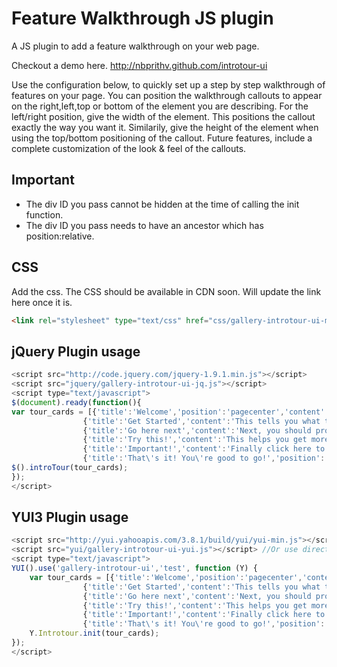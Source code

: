 Feature Walkthrough JS plugin
============

A JS plugin to add a feature walkthrough on your web page.

Checkout a demo here. http://nbprithv.github.com/introtour-ui

Use the configuration below, to quickly set up a step by step walkthrough of features on your page. 
You can position the walkthrough callouts to appear on the right,left,top or bottom of the element you are describing. 
For the left/right position, give the width of the element. 
This positions the callout exactly the way you want it. 
Similarily, give the height of the element when using the top/bottom positioning of the callout. 
Future features, include a complete customization of the look & feel of the callouts.

Important
---------
- The div ID you pass cannot be hidden at the time of calling the init function.
- The div ID you pass needs to have an ancestor which has position:relative.

CSS
----
Add the css. The CSS should be available in CDN soon. Will update the link here once it is.
```html
<link rel="stylesheet" type="text/css" href="css/gallery-introtour-ui-min.css">
```

jQuery Plugin usage
-------------------

```javascript
<script src="http://code.jquery.com/jquery-1.9.1.min.js"></script>
<script src="jquery/gallery-introtour-ui-jq.js"></script>
<script type="text/javascript">
$(document).ready(function(){
var tour_cards = [{'title':'Welcome','position':'pagecenter','content':'Welcome to this feature tour'},
                {'title':'Get Started','content':'This tells you what to do to get started.','target':'hello1','position':'right','width':'100'},
                {'title':'Go here next','content':'Next, you should probably try this out.','target':'hello2','position':'top','height':'125'},
                {'title':'Try this!','content':'This helps you get more information.','target':'hello3','position':'bottom','height':'50'},
                {'title':'Important!','content':'Finally click here to save changes.','target':'hello4','position':'left','width':'50'},
                {'title':'That\'s it! You\'re good to go!','position':'pagecenter'}];
$().introTour(tour_cards);  
});
</script>
```


YUI3 Plugin usage
-----------------

```javascript
<script src="http://yui.yahooapis.com/3.8.1/build/yui/yui-min.js"></script>
<script src="yui/gallery-introtour-ui-yui.js"></script> //Or use directly from CDN.
<script type="text/javascript">
YUI().use('gallery-introtour-ui','test', function (Y) {
    var tour_cards = [{'title':'Welcome','position':'pagecenter','content':'Welcome to this feature tour'},
                {'title':'Get Started','content':'This tells you what to do to get started.','target':'hello1','position':'right','width':'100'},
                {'title':'Go here next','content':'Next, you should probably try this out.','target':'hello2','position':'top','height':'125'},
                {'title':'Try this!','content':'This helps you get more information.','target':'hello3','position':'bottom','height':'50'},
                {'title':'Important!','content':'Finally click here to save changes.','target':'hello4','position':'left','width':'50'},
                {'title':'That\'s it! You\'re good to go!','position':'pagecenter'}];
    Y.Introtour.init(tour_cards);
});
</script>
```
